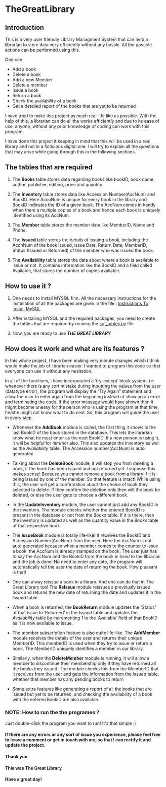 # TheGreatLibrary

## Introduction
This is a very user friendly Library Managment System that can help a librarian to store data very efficiently without any hassle. All the possble actions can be performed using this.

One can:
* Add a book
* Delete a book
* Add a new Member
* Delete a member
* Issue a book
* Return a book
* Check the availability of a book
* Get a detailed report of the books that are yet to be returned

I have tried to make this project as much real-life like as possible. With the help of this, a librarian can do all the works efficiently and due to its ease of use, anyone, without any prior knowledge of coding can work with this program.

I have done this project it keeping in mind that this will be used in a real library and not in a ficticious digital one. I will try to explain all the questions that may arise while going through this in the following sections.

## The tables that are required
1. The **Books** table stores data regarding books like bookID, book name, author, publisher, edition, price and quantity.
   
3. The **Inventory** table stores data like Accession Number(AccNum) and BookID. Here AccnNum is unique for every book in the library and BookID indicates the ID of a given book. The AccNum comes in handy when there a multiple copies of a book and hence each book is uniquely identified using its AccNum.
   
5. The **Member** table stores the member data like MemberID, Name and Phone.
   
7. The **Issued** table stores the details of issuing a book, including the AccnNum of the book issued, Issue Date, Return Date, MemberID, Status (Issued or Returned) of the member who was issued the book.
   
9. The **Availability** table stores the data about where a book is available to issue or not. It contains information like the BookID and a field called Available, that stores the number of copies available.

## How to use it ?
1. One needs to install MYSQL first. All the necessary instructions for the installation of all the packages are given in the file : [Instructions To Install MySQL](https://github.com/Pramit10/TheGreatLibrary/blob/main/INSTRUCTIONS%20TO%20INSTALL%20MYSQL.pdf)

2. After installing MYSQL and the required packages, you need to create the tables that are required by running the [sql_tables.py](./sql_tables.py) file.

3. Now, you are ready to use ***THE GREAT LIBRARY***

## How does it work and what are its features ?
In this whole project, I have been making very minute changes which I think would make the job of librarian easier. I wanted to program this code so that everyone can use it without any hesitation.

In all of the functions, I have incorporated a ‘try-except’ block system, i.e whenever there is any sort mistake during inputting the values from the user (datatype error), the program will display the “Try Again” statement and allow the user to enter again from the beginning instead of showing an error and terminating the code. If the error message would have shown then it might become uneasy for the person who is using the program at that time, he/she might not know what to do next. So, this program will guide the user in every step.

* Whenever the **AddBook** module is called, the first thing it shows is the last BookID of the book stored in the database. This lets the librarian know what he must enter as the next BookID. If a new person is using it, it will be helpful for him/her also. This also updates the Inventory as well as the *Availability* table. The Accession number(AccNum) is auto generated.

* Talking about the **DeleteBook** module, it will stop you from deleting a book, if the book has been issued and not returned yet. I suppose this makes sense! Because you cannot remove a book from a library if it is being issued by one of the member. So that feature is intact! While using this, the user will get a confirmation about the choice of book they selected to delete. If they confirm the deletion only then will the book be deleted, or else the user gets to choose a different book.

* In the **UpdateInventory** module, the user cannot just add any BookID in the inventory. The module checks whether the entered BookID is present in the database or not from the Books table. If it is there, then the inventory is updated as well as the quantity value in the *Books* table of that respective book.

* The **IssueBook** module is totally life-like! It receives the BookID and Accession Number(AccNum) from the user. Here the AccNum is not auto generated because when a member comes to the counter to issue a book, the AccNum is already stamped on the book. The user just has to say the AccNum and the BookID from the book in hand to the librarian and the job is done! No need to enter any date, the program will automatically tell the user the date of returning the book. How pleasant is that!

* One can alway reissue a book in a library. And one can do that in The Great Library too! The **ReIssue** module reissues a previously issued book and returns the new date of returning the date and updates it in the *Issued* table.

* When a book is returned, the **BookReturn** module updates the ‘Status’ of that issue to ‘Returned’ in the *Issued* table and updates the *Availability* table by incrementing 1 to the ‘Available’ field of that BookID as it is now available to issue.

* The member subscription feature is also quite life-like. The **AddMember** module receives the details of the user and returns their unique MemberID. This memberID is used when they try to issue or return a book. The MemberID uniquely identifies a member in our library.

* Similarly, when the **DeleteMember** module is running, it will allow a member to discontinue their membership only if they have returned all the books they issued. The module checks this from the MemberID that it receives from the user and gets the information from the *Issued* table, whether that member has any pending books to return

* Some extra features like generating a report of all the books that are issued but yet to be returned, and checking the availability of a book with the entered BookID are also available.

### NOTE: How to run the the programes ?
Just double-click the program you want to run! It's that simple :)

#### If there are any errors or any sort of issue you experience, please feel free to leave a comment or get in touch with me, so that I can rectify it and update the project. 

#### Thank you. 
#### This was **The Great Library**
#### Have a great day!

